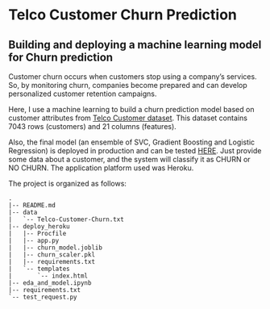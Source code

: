 # Telco Customer Churn Prediction
## Building and deploying a machine learning model for Churn prediction

Customer churn occurs when customers stop using a company’s services. So, by monitoring churn, companies become prepared and can develop personalized customer retention campaigns.

Here, I use a machine learning to build a churn prediction model based on customer attributes from <a href="https://www.kaggle.com/blastchar/telco-customer-churn" target="_blank">Telco Customer dataset</a>. This dataset contains 7043 rows (customers) and 21 columns (features).

Also, the final model (an ensemble of SVC, Gradient Boosting and Logistic Regression) is deployed in production and can be tested <a href="https://telco-churn-app.herokuapp.com/" target="_blank">HERE<a/>. Just provide some data about a customer, and the system will classify it as CHURN or NO CHURN.
The application platform used was Heroku.

The project is organized as follows:

```
.
|-- README.md
|-- data
|   `-- Telco-Customer-Churn.txt
|-- deploy_heroku
|   |-- Procfile
|   |-- app.py
|   |-- churn_model.joblib
|   |-- churn_scaler.pkl
|   |-- requirements.txt
|   `-- templates
|       `-- index.html
|-- eda_and_model.ipynb
|-- requirements.txt
`-- test_request.py
```
